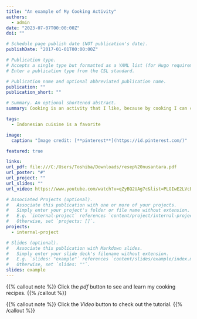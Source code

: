 ```yaml
---
title: "An example of My Cooking Activity"
authors:
  - admin
date: "2023-07-07T00:00:00Z"
doi: ""

# Schedule page publish date (NOT publication's date).
publishDate: "2017-01-01T00:00:00Z"

# Publication type.
# Accepts a single type but formatted as a YAML list (for Hugo requirements).
# Enter a publication type from the CSL standard.

# Publication name and optional abbreviated publication name.
publication: ""
publication_short: ""

# Summary. An optional shortened abstract.
summary: Cooking is an activity that I like, because by cooking I can channel my passion, and after cooking I can also eat the food.

tags:
  - Indonesian cuisine is a favorite

image:
  caption: "Image credit: [**pinterest**](https://id.pinterest.com/)"

featured: true

links:
url_pdf: file:///C:/Users/Toshiba/Downloads/resep%20nusantara.pdf
url_poster: "#"
url_project: ""
url_slides: ""
url_video: https://www.youtube.com/watch?v=qZyBQ2UAg7c&list=PLGIwE2LVcERCY6B9ihMBPzzQaZKseJY8v

# Associated Projects (optional).
#   Associate this publication with one or more of your projects.
#   Simply enter your project's folder or file name without extension.
#   E.g. `internal-project` references `content/project/internal-project/index.md`.
#   Otherwise, set `projects: []`.
projects:
  - internal-project

# Slides (optional).
#   Associate this publication with Markdown slides.
#   Simply enter your slide deck's filename without extension.
#   E.g. `slides: "example"` references `content/slides/example/index.md`.
#   Otherwise, set `slides: ""`.
slides: example
---
```


{{% callout note %}}
Click the _pdf_ button to see and learn my cooking recipes.
{{% /callout %}}

{{% callout note %}}
Click the _Video_ button to check out the tutorial.
{{% /callout %}}
